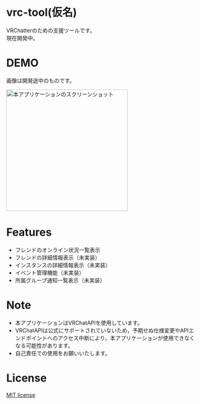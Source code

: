# vrc-tool(仮名)

VRChatterのための支援ツールです。  
現在開発中。
 
# DEMO
 
 画像は開発途中のものです。  
 
 <img alt="本アプリケーションのスクリーンショット" src="https://i.gyazo.com/a4c9c0d93968a4309380706e1f96a715.png" width="320px">

# Features
 
- フレンドのオンライン状況一覧表示
- フレンドの詳細情報表示（未実装）
- インスタンスの詳細情報表示（未実装）
- イベント管理機能（未実装）
- 所属グループ通知一覧表示（未実装）
 
# Note
 
- 本アプリケーションはVRChatAPIを使用しています。
- VRChatAPIは公式にサポートされていないため，予期せぬ仕様変更やAPIエンドポイントへのアクセス中断により，本アプリケーションが使用できなくなる可能性があります。
- 自己責任での使用をお願いいたします。

# License
 
[MIT license](https://en.wikipedia.org/wiki/MIT_License)
